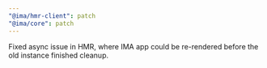 ```yaml
---
"@ima/hmr-client": patch
"@ima/core": patch
---
```


Fixed async issue in HMR, where IMA app could be re-rendered before the old instance finished cleanup.

